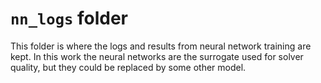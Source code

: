 # `nn_logs` folder
This folder is where the logs and results from neural network training are kept. In this work the neural networks are the surrogate used for solver quality, but they could be replaced by some other model.
